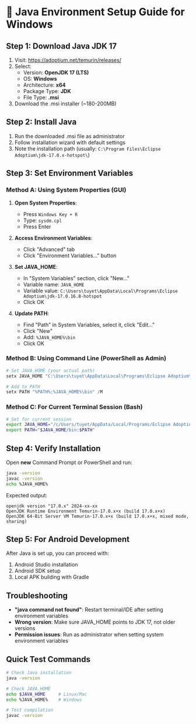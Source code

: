 # 🚀 Java Environment Setup Guide for Windows

## Step 1: Download Java JDK 17
1. Visit: https://adoptium.net/temurin/releases/
2. Select:
   - Version: **OpenJDK 17 (LTS)**
   - OS: **Windows**
   - Architecture: **x64**
   - Package Type: **JDK**
   - File Type: **.msi**
3. Download the .msi installer (~180-200MB)

## Step 2: Install Java
1. Run the downloaded .msi file as administrator
2. Follow installation wizard with default settings
3. Note the installation path (usually: `C:\Program Files\Eclipse Adoptium\jdk-17.0.x-hotspot\`)

## Step 3: Set Environment Variables

### Method A: Using System Properties (GUI)
1. **Open System Properties**:
   - Press `Windows Key + R`
   - Type: `sysdm.cpl`
   - Press Enter

2. **Access Environment Variables**:
   - Click "Advanced" tab
   - Click "Environment Variables..." button

3. **Set JAVA_HOME**:
   - In "System Variables" section, click "New..."
   - Variable name: `JAVA_HOME`
   - Variable value: `C:\Users\tuyet\AppData\Local\Programs\Eclipse Adoptium\jdk-17.0.16.8-hotspot`
   - Click OK

4. **Update PATH**:
   - Find "Path" in System Variables, select it, click "Edit..."
   - Click "New"
   - Add: `%JAVA_HOME%\bin`
   - Click OK

### Method B: Using Command Line (PowerShell as Admin)
```powershell
# Set JAVA_HOME (your actual path)
setx JAVA_HOME "C:\Users\tuyet\AppData\Local\Programs\Eclipse Adoptium\jdk-17.0.16.8-hotspot" /M

# Add to PATH
setx PATH "%PATH%;%JAVA_HOME%\bin" /M
```

### Method C: For Current Terminal Session (Bash)
```bash
# Set for current session
export JAVA_HOME="/c/Users/tuyet/AppData/Local/Programs/Eclipse Adoptium/jdk-17.0.16.8-hotspot"
export PATH="$JAVA_HOME/bin:$PATH"
```

## Step 4: Verify Installation
Open **new** Command Prompt or PowerShell and run:
```bash
java -version
javac -version
echo %JAVA_HOME%
```

Expected output:
```
openjdk version "17.0.x" 2024-xx-xx
OpenJDK Runtime Environment Temurin-17.0.x+x (build 17.0.x+x)
OpenJDK 64-Bit Server VM Temurin-17.0.x+x (build 17.0.x+x, mixed mode, sharing)
```

## Step 5: For Android Development
After Java is set up, you can proceed with:
1. Android Studio installation
2. Android SDK setup
3. Local APK building with Gradle

## Troubleshooting
- **"java command not found"**: Restart terminal/IDE after setting environment variables
- **Wrong version**: Make sure JAVA_HOME points to JDK 17, not older versions
- **Permission issues**: Run as administrator when setting system environment variables

## Quick Test Commands
```bash
# Check Java installation
java -version

# Check JAVA_HOME
echo $JAVA_HOME     # Linux/Mac
echo %JAVA_HOME%    # Windows

# Test compilation
javac -version
```